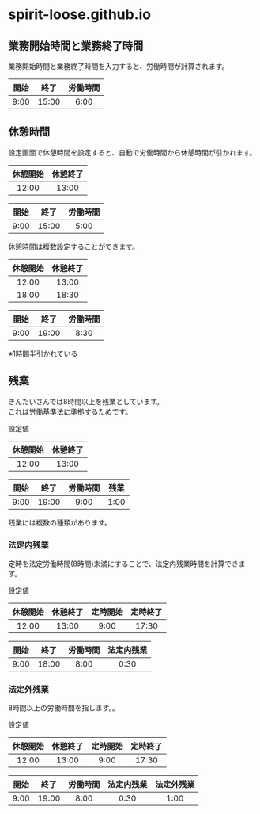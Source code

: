 # spirit-loose.github.io

## 業務開始時間と業務終了時間

 業務開始時間と業務終了時間を入力すると、労働時間が計算されます。

|  開始  |  終了  | 労働時間 | 
| :----: | :----: | :----: | 
|  9:00  |  15:00  | 6:00 | 

## 休憩時間

設定画面で休憩時間を設定すると、自動で労働時間から休憩時間が引かれます。

|  休憩開始  |  休憩終了 | 
| :----: | :----: | 
|  12:00  |  13:00  |

|  開始  |  終了  | 労働時間 
| :----: | :----: | :----: | 
|  9:00  |  15:00  | 5:00 |

休憩時間は複数設定することができます。

|  休憩開始  |  休憩終了  |
| :----: | :----: | 
|  12:00  |  13:00  |
|  18:00  |  18:30  |

|  開始  |  終了  | 労働時間 
| :----: | :----: | :----: | 
|  9:00  |  19:00  | 8:30 |

※1時間半引かれている

## 残業

きんたいさんでは8時間以上を残業としています。  
これは労働基準法に準拠するためです。  

設定値

|  休憩開始  |  休憩終了  |
| :----: | :----: | 
|  12:00  |  13:00  |

|  開始  |  終了  | 労働時間 | 残業 |
| :----: | :----: | :----: | :----: |
|  9:00  |  19:00  | 9:00 | 1:00 |

残業には複数の種類があります。   

### 法定内残業

定時を法定労働時間(8時間)未満にすることで、法定内残業時間を計算できます。

設定値

|  休憩開始  |  休憩終了  |  定時開始  |  定時終了  
| :----: | :----: | :----: | :----: | 
|  12:00  |  13:00  |  9:00  |  17:30 | 


|  開始  |  終了  | 労働時間 | 法定内残業 |
| :----: | :----: | :----: | :----: |
|  9:00  |  18:00  | 8:00 | 0:30 |   

### 法定外残業

8時間以上の労働時間を指します。。

設定値

|  休憩開始  |  休憩終了  |  定時開始  |  定時終了  
| :----: | :----: | :----: | :----: | 
|  12:00  |  13:00  |  9:00  |  17:30 | 


|  開始  |  終了  | 労働時間 | 法定内残業 | 法定外残業 |
| :----: | :----: | :----: | :----: |:----: |
|  9:00  |  19:00  | 8:00 | 0:30 | 1:00 |
